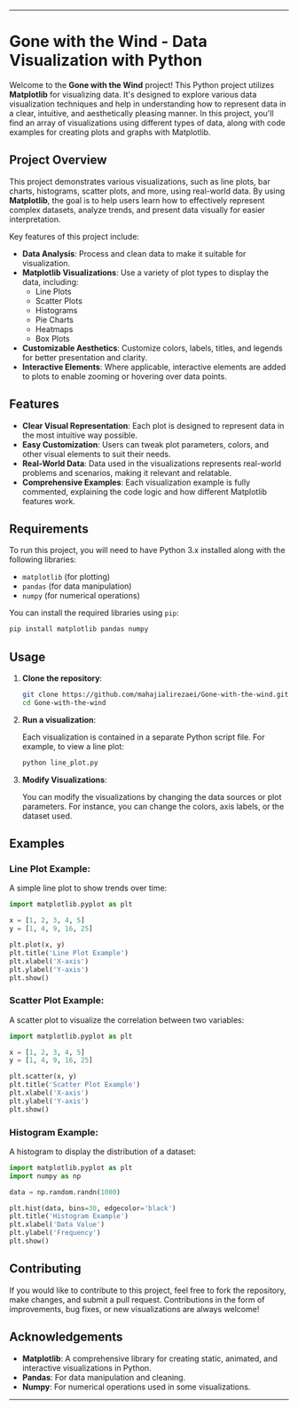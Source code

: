 
---

# Gone with the Wind - Data Visualization with Python

Welcome to the **Gone with the Wind** project! This Python project utilizes **Matplotlib** for visualizing data. It's designed to explore various data visualization techniques and help in understanding how to represent data in a clear, intuitive, and aesthetically pleasing manner. In this project, you'll find an array of visualizations using different types of data, along with code examples for creating plots and graphs with Matplotlib.

## Project Overview

This project demonstrates various visualizations, such as line plots, bar charts, histograms, scatter plots, and more, using real-world data. By using **Matplotlib**, the goal is to help users learn how to effectively represent complex datasets, analyze trends, and present data visually for easier interpretation.

Key features of this project include:

- **Data Analysis**: Process and clean data to make it suitable for visualization.
- **Matplotlib Visualizations**: Use a variety of plot types to display the data, including:
  - Line Plots
  - Scatter Plots
  - Histograms
  - Pie Charts
  - Heatmaps
  - Box Plots
- **Customizable Aesthetics**: Customize colors, labels, titles, and legends for better presentation and clarity.
- **Interactive Elements**: Where applicable, interactive elements are added to plots to enable zooming or hovering over data points.

## Features

- **Clear Visual Representation**: Each plot is designed to represent data in the most intuitive way possible.
- **Easy Customization**: Users can tweak plot parameters, colors, and other visual elements to suit their needs.
- **Real-World Data**: Data used in the visualizations represents real-world problems and scenarios, making it relevant and relatable.
- **Comprehensive Examples**: Each visualization example is fully commented, explaining the code logic and how different Matplotlib features work.

## Requirements

To run this project, you will need to have Python 3.x installed along with the following libraries:

- `matplotlib` (for plotting)
- `pandas` (for data manipulation)
- `numpy` (for numerical operations)
  
You can install the required libraries using `pip`:

```bash
pip install matplotlib pandas numpy
```

## Usage

1. **Clone the repository**:

   ```bash
   git clone https://github.com/mahajialirezaei/Gone-with-the-wind.git
   cd Gone-with-the-wind
   ```

2. **Run a visualization**:

   Each visualization is contained in a separate Python script file. For example, to view a line plot:

   ```bash
   python line_plot.py
   ```

3. **Modify Visualizations**:

   You can modify the visualizations by changing the data sources or plot parameters. For instance, you can change the colors, axis labels, or the dataset used.

## Examples

### Line Plot Example:

A simple line plot to show trends over time:

```python
import matplotlib.pyplot as plt

x = [1, 2, 3, 4, 5]
y = [1, 4, 9, 16, 25]

plt.plot(x, y)
plt.title('Line Plot Example')
plt.xlabel('X-axis')
plt.ylabel('Y-axis')
plt.show()
```

### Scatter Plot Example:

A scatter plot to visualize the correlation between two variables:

```python
import matplotlib.pyplot as plt

x = [1, 2, 3, 4, 5]
y = [1, 4, 9, 16, 25]

plt.scatter(x, y)
plt.title('Scatter Plot Example')
plt.xlabel('X-axis')
plt.ylabel('Y-axis')
plt.show()
```

### Histogram Example:

A histogram to display the distribution of a dataset:

```python
import matplotlib.pyplot as plt
import numpy as np

data = np.random.randn(1000)

plt.hist(data, bins=30, edgecolor='black')
plt.title('Histogram Example')
plt.xlabel('Data Value')
plt.ylabel('Frequency')
plt.show()
```

## Contributing

If you would like to contribute to this project, feel free to fork the repository, make changes, and submit a pull request. Contributions in the form of improvements, bug fixes, or new visualizations are always welcome!


## Acknowledgements

- **Matplotlib**: A comprehensive library for creating static, animated, and interactive visualizations in Python.
- **Pandas**: For data manipulation and cleaning.
- **Numpy**: For numerical operations used in some visualizations.

---
